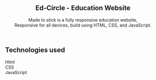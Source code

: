 <div align="center">

<h2 align="center"> Ed-Circle - Education Website</h2>

  Made to stick  is a fully responsive education website, <br />Responsive for all devices, build using HTML, CSS, and JavaScript.
</div>

<br />

## Technologies used
Html <br />
CSS <br />
JavaScript

<br />
